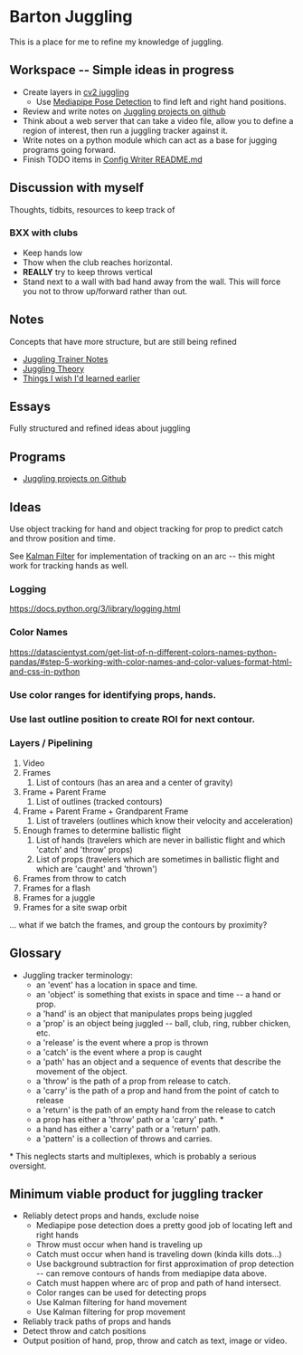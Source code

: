 # Barton Juggling

This is a place for me to refine my knowledge of juggling.

## Workspace -- Simple ideas in progress
* Create layers in [cv2 juggling](https://github.com/bartonski/cv2_juggling)
    * Use [Mediapipe Pose Detection](https://github.com/bartonski/barton_juggling_laboratory) to find left and right hand positions.
* Review and write notes on [Juggling projects on github](./thoughts_and_notes/github_juggling_projects/README.md)
* Think about a web server that can take a video file, allow you to define a region of interest, then run a juggling tracker against it.
* Write notes on a python module which can act as a base for jugging programs going forward.
* Finish TODO items in [Config Writer README.md](https://github.com/bartonski/tfg_jugglingTrackingSiteswap/blob/config_writer/README.md)

## Discussion with myself

Thoughts, tidbits, resources to keep track of

### BXX with clubs

* Keep hands low
* Thow when the club reaches horizontal.
* **REALLY** try to keep throws vertical
* Stand next to a wall with bad hand away from the wall. This will force you not
to throw up/forward rather than out.

## Notes

Concepts that have more structure, but are still being refined

* [Juggling Trainer Notes](./juggling_trainer.md)
* [Juggling Theory](./thoughts_and_notes/juggling_theory.md)
* [Things I wish I'd learned earlier](./thoughts_and_notes/things_to_learn_early.md)

## Essays

Fully structured and refined ideas about juggling

## Programs

* [Juggling projects on Github](./thoughts_and_notes/github_juggling_projects.md)


## Ideas

Use object tracking for hand and object tracking for prop to predict catch and throw position and time.

See [Kalman Filter](https://www.youtube.com/watch?v=3iqRhbXBVRE) for implementation of tracking on an arc -- this might work for tracking hands as well.

### Logging

<https://docs.python.org/3/library/logging.html>

### Color Names

<https://datascientyst.com/get-list-of-n-different-colors-names-python-pandas/#step-5-working-with-color-names-and-color-values-format-html-and-css-in-python>

### Use color ranges for identifying props, hands.

### Use last outline position to create ROI for next contour.

### Layers / Pipelining

1. Video
1. Frames
    1. List of contours (has an area and a center of gravity)
1. Frame + Parent Frame
    1. List of outlines (tracked contours)
1. Frame + Parent Frame + Grandparent Frame
    1. List of travelers (outlines which know their velocity and acceleration)
1. Enough frames to determine ballistic flight
    1. List of hands (travelers which are never in ballistic flight and which 'catch' and 'throw' props)
    1. List of props (travelers which are sometimes in ballistic flight and which are 'caught' and 'thrown')
1. Frames from throw to catch
1. Frames for a flash
1. Frames for a juggle
1. Frames for a site swap orbit

... what if we batch the frames, and group the contours by proximity?

## Glossary

* Juggling tracker terminology:
    * an 'event' has a location in space and time.
    * an 'object' is something that exists in space and time -- a hand or prop.
    * a 'hand' is an object that manipulates props being juggled
    * a 'prop' is an object being juggled -- ball, club, ring, rubber chicken, etc.
    * a 'release' is the event where a prop is thrown
    * a 'catch' is the event where a prop is caught
    * a 'path' has an object and a sequence of events that describe the movement of the object.
    * a 'throw' is the path of a prop from release to catch.
    * a 'carry' is the path of a prop and hand from the point of catch to release
    * a 'return' is the path of an empty hand from the release to catch
    * a prop has either a 'throw' path or a 'carry' path. \*
    * a hand has either a 'carry' path or a 'return' path.
    * a 'pattern' is a collection of throws and carries.

\* This neglects starts and multiplexes, which is probably a serious oversight.

## Minimum viable product for juggling tracker

* Reliably detect props and hands, exclude noise
    * Mediapipe pose detection does a pretty good job of locating left and right hands
    * Throw must occur when hand is traveling up
    * Catch must occur when hand is traveling down (kinda kills dots...)
    * Use background subtraction for first approximation of prop detection -- can remove contours of hands from mediapipe data above.
    * Catch must happen where arc of prop and path of hand intersect.
    * Color ranges can be used for detecting props
    * Use Kalman filtering for hand movement
    * Use Kalman filtering for prop movement
* Reliably track paths of props and hands
* Detect throw and catch positions
* Output position of hand, prop, throw and catch as text, image or video. 

